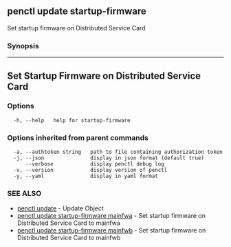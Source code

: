## penctl update startup-firmware

Set startup firmware on Distributed Service Card

### Synopsis



--------------------------------
 Set Startup Firmware on Distributed Service Card
--------------------------------


### Options

```
  -h, --help   help for startup-firmware
```

### Options inherited from parent commands

```
  -a, --authtoken string   path to file containing authorization token
  -j, --json               display in json format (default true)
      --verbose            display penctl debug log
  -v, --version            display version of penctl
  -y, --yaml               display in yaml format
```

### SEE ALSO
* [penctl update](penctl_update.md)	 - Update Object
* [penctl update startup-firmware mainfwa](penctl_update_startup-firmware_mainfwa.md)	 - Set startup firmware on Distributed Service Card to mainfwa
* [penctl update startup-firmware mainfwb](penctl_update_startup-firmware_mainfwb.md)	 - Set startup firmware on Distributed Service Card to mainfwb

